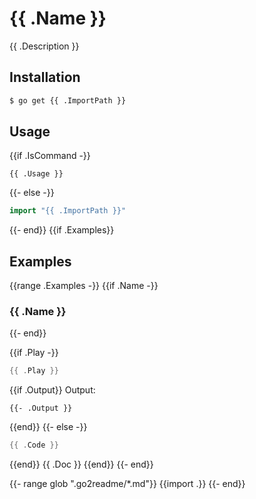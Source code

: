 # {{ .Name }}

{{ .Description }}

## Installation

```sh
$ go get {{ .ImportPath }}
```

## Usage

{{if .IsCommand -}}
```
{{ .Usage }}
```
{{- else -}}
```go
import "{{ .ImportPath }}"
```
{{- end}}
{{if .Examples}}
## Examples

{{range .Examples -}}
{{if .Name -}}
### {{ .Name }}
{{- end}}

{{if .Play -}}
```go
{{ .Play }}
```
{{if .Output}}
Output:

```
{{- .Output }}
```
{{end}}
{{- else -}}
```go
{{ .Code }}
```
{{end}}
{{ .Doc }}
{{end}}
{{- end}}

{{- range glob ".go2readme/*.md"}}
{{import .}}
{{- end}}
